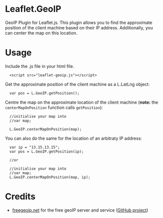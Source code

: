 Leaflet.GeoIP
=============

GeoIP Plugin for Leaflet.js. This plugin allows you to find the approximate position of the client machine based on their IP address. Additionally, you can center the map on this location.


Usage
=============
Include the .js file in your html file.
```
  <script src="leaflet-geoip.js"></script>
```
Get the approximate position of the client machine as a L.LatLng object:
```
  var pos = L.GeoIP.getPosition();
```
Centre the map on the approximate location of the client machine (**note:** the `centerMapOnPosition` function calls `getPosition`):
```
  //initialise your map into
  //var map;

  L.GeoIP.centerMapOnPosition(map);
```
You can also do the same for the location of an arbitraty IP address:
```
  var ip = "13.15.13.15";
  var pos = L.GeoIP.getPosition(ip);
  
  //or
  
  //initialise your map into
  //var map;
  L.GeoIP.centerMapOnPosition(map, ip);
```

Credits
=============
* [freegeoip.net](http://freegeoip.net) for the free geoIP server and service ([GitHub project](https://github.com/fiorix/freegeoip))
